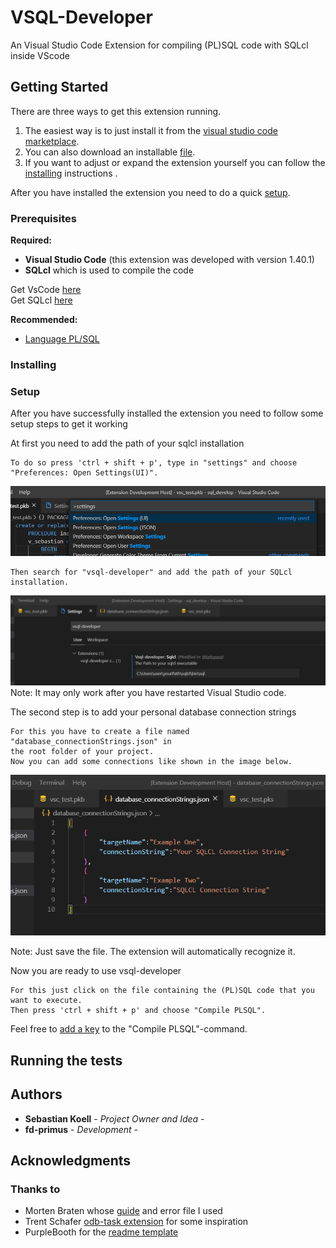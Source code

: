 # VSQL-Developer
An Visual Studio Code Extension for compiling (PL)SQL code with SQLcl inside VScode

## Getting Started
There are three ways to get this extension running.  
1. The easiest way is to just install it from the [visual studio code marketplace]().  
2. You can also download an installable [file](./installable).  
3. If you want to adjust or expand the extension yourself you can follow the [installing](#Installing) instructions .

After you have installed the extension you need to do a quick [setup](#Setup).

### Prerequisites

**Required:**  
* **Visual Studio Code** (this extension was developed with version 1.40.1)
* **SQLcl** which is used to compile the code

Get VsCode [here](https://code.visualstudio.com/)   
Get SQLcl [here](https://www.oracle.com/de/database/technologies/appdev/sqlcl.html)

**Recommended:**  
* [Language PL/SQL](https://marketplace.visualstudio.com/items?itemName=xyz.plsql-language)  

### Installing



### Setup
After you have successfully installed the extension you need to follow some setup steps to get it working

At first you need to add the path of your sqlcl installation

```
To do so press 'ctrl + shift + p', type in "settings" and choose "Preferences: Open Settings(UI)".
```
![](vsql-developer/readme-images/settings.png)
```
Then search for "vsql-developer" and add the path of your SQLcl installation.
```
![](vsql-developer/readme-images/sqlclPath.png)
Note: It may only work after you have restarted Visual Studio code.


The second step is to add your personal database connection strings
```
For this you have to create a file named "database_connectionStrings.json" in  
the root folder of your project.
Now you can add some connections like shown in the image below.
```
![](vsql-developer/readme-images/databaseStrings.PNG)

Note: Just save the file. The extension will automatically recognize it.

Now you are ready to use vsql-developer

```
For this just click on the file containing the (PL)SQL code that you want to execute.
Then press 'ctrl + shift + p' and choose "Compile PLSQL".
```
Feel free to [add a key](https://code.visualstudio.com/docs/getstarted/keybindings) to the "Compile PLSQL"-command.

## Running the tests



## Authors

* **Sebastian Koell** - *Project Owner and Idea* -
* **fd-primus** - *Development* - 



## Acknowledgments
### Thanks to
*  Morten Braten whose [guide](https://ora-00001.blogspot.com/2017/03/using-vs-code-for-plsql-development.html) and error file I used
*  Trent Schafer [odb-task extension](https://marketplace.visualstudio.com/items?itemName=tschf.odb-task) for some inspiration
*  PurpleBooth for the [readme template](https://gist.github.com/PurpleBooth/b24679402957c63ec426)
